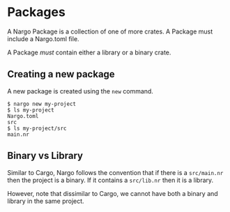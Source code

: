 # Packages

A Nargo Package is a collection of one of more crates. A Package must include a Nargo.toml file.

A Package _must_ contain either a library or a binary crate.

## Creating a new package

A new package is created using the `new` command.

```
$ nargo new my-project
$ ls my-project
Nargo.toml
src
$ ls my-project/src
main.nr
```

## Binary vs Library

Similar to Cargo, Nargo follows the convention that if there is a `src/main.nr` then the project is a binary. If it contains a `src/lib.nr` then it is a library. 

However, note that dissimilar to Cargo, we cannot have both a binary and library in the same project. 